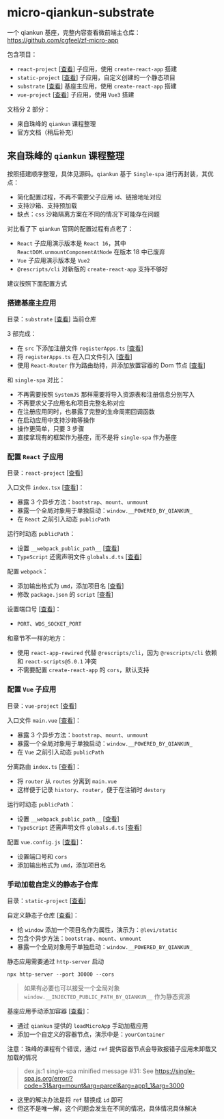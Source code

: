 # micro-qiankun-substrate

一个 qiankun 基座，完整内容查看微前端主仓库：https://github.com/cgfeel/zf-micro-app

包含项目：

- `react-project` [[查看](https://github.com/cgfeel/micro-qiankun-app-cra)] 子应用，使用 `create-react-app` 搭建
- `static-project` [[查看](https://github.com/cgfeel/micro-qiankun-app-static)] 子应用，自定义创建的一个静态项目
- `substrate` [[查看](https://github.com/cgfeel/micro-qiankun-substrate)] 基座主应用，使用 `create-react-app` 搭建
- `vue-project` [[查看](https://github.com/cgfeel/micro-qiankun-app-vue3)] 子应用，使用 `Vue3` 搭建

文档分 2 部分：

- 来自珠峰的 `qiankun` 课程整理
- 官方文档（稍后补充）

## 来自珠峰的 `qiankun` 课程整理

按照搭建顺序整理，具体见源码。`qiankun` 基于 `Single-spa` 进行再封装，其优点：

- 简化配置过程，不再不需要父子应用 id、链接地址对应
- 支持沙箱、支持预加载
- 缺点：`css` 沙箱隔离方案在不同的情况下可能存在问题

对比看了下 `qiankun` 官网的配置过程有点老了：

- `React` 子应用演示版本是 `React 16`，其中 `ReactDOM.unmountComponentAtNode` 在版本 18 中已废弃
- `Vue` 子应用演示版本是 `Vue2`
- `@rescripts/cli` 对新版的 `create-react-app` 支持不够好

建议按照下面配置方式

### 搭建基座主应用

目录：`substrate` [[查看](https://github.com/cgfeel/micro-qiankun-substrate)] 当前仓库

3 部完成：

- 在 `src` 下添加注册文件 `registerApps.ts` [[查看](https://github.com/cgfeel/micro-qiankun-substrate/blob/main/src/registerApp.ts)]
- 将 `registerApps.ts` 在入口文件引入 [[查看](https://github.com/cgfeel/micro-qiankun-substrate/blob/main/src/index.tsx)]
- 使用 `React-Router` 作为路由劫持，并添加放置容器的 Dom 节点 [[查看](https://github.com/cgfeel/micro-qiankun-substrate/blob/main/src/App.tsx)]

和 `single-spa` 对比：

- 不再需要按照 `SystemJS` 那样需要将导入资源表和注册信息分别写入
- 不再要求父子应用名和项目完整名称对应
- 在注册应用同时，也暴露了完整的生命周期回调函数
- 在启动应用中支持沙箱等操作
- 操作更简单，只要 3 步骤
- 直接拿现有的框架作为基座，而不是将 `single-spa` 作为基座

### 配置 `React` 子应用

目录：`react-project` [[查看](https://github.com/cgfeel/micro-qiankun-app-cra)]

入口文件 `index.tsx` [[查看](https://github.com/cgfeel/micro-qiankun-app-cra/blob/main/src/index.tsx)]：

- 暴露 3 个异步方法：`bootstrap`、`mount`、`unmount`
- 暴露一个全局对象用于单独启动：`window.__POWERED_BY_QIANKUN_`
- 在 `React` 之前引入动态 `publicPath`

运行时动态 `publicPath`：

- 设置 `__webpack_public_path__` [[查看](https://github.com/cgfeel/micro-qiankun-app-cra/blob/main/src/public-path.ts)]
- `TypeScript` 还需声明文件 `globals.d.ts` [[查看](https://github.com/cgfeel/micro-qiankun-app-cra/blob/main/src/globals.d.ts)]

配置 `webpack`：

- 添加输出格式为 `umd`，添加项目名 [[查看](https://github.com/cgfeel/micro-qiankun-app-cra/blob/main/config-overrides.js)]
- 修改 `package.json` 的 `script` [[查看](https://github.com/cgfeel/micro-qiankun-app-cra/blob/main/package.json)]

设置端口号 [[查看](https://github.com/cgfeel/micro-qiankun-app-cra/blob/main/.env)]：

- `PORT`、`WDS_SOCKET_PORT`

和章节不一样的地方：

- 使用 `react-app-rewired` 代替 `@rescripts/cli`，因为 `@rescripts/cli` 依赖和 `react-scripts@5.0.1` 冲突
- 不需要配置 `create-react-app` 的 `cors`，默认支持

### 配置 `Vue` 子应用

目录：`vue-project` [[查看](https://github.com/cgfeel/micro-qiankun-app-vue3)]

入口文件 `main.vue` [[查看](https://github.com/cgfeel/micro-qiankun-app-vue3/blob/main/src/main.ts)]：

- 暴露 3 个异步方法：`bootstrap`、`mount`、`unmount`
- 暴露一个全局对象用于单独启动：`window.__POWERED_BY_QIANKUN_`
- 在 `Vue` 之前引入动态 `publicPath`

分离路由 `index.ts` [[查看](https://github.com/cgfeel/micro-qiankun-app-vue3/blob/main/src/router/index.ts)]：

- 将 `router` 从 `routes` 分离到 `main.vue`
- 这样便于记录 `history`、`router`，便于在注销时 `destory`

运行时动态 `publicPath`：

- 设置 `__webpack_public_path__` [[查看](https://github.com/cgfeel/micro-qiankun-app-vue3/blob/main/src/public-path.ts)]
- `TypeScript` 还需声明文件 `globals.d.ts` [[查看](https://github.com/cgfeel/micro-qiankun-app-vue3/blob/main/src/globals.d.ts)]

配置 `vue.config.js` [[查看](https://github.com/cgfeel/micro-qiankun-app-vue3/blob/main/vue.config.js)]：

- 设置端口号和 `cors`
- 添加输出格式为 `umd`，添加项目名

### 手动加载自定义的静态子仓库

目录：`static-project` [[查看](https://github.com/cgfeel/micro-qiankun-app-static)]

自定义静态子仓库 [[查看](https://github.com/cgfeel/micro-qiankun-app-static/blob/main/index.html)]：

- 给 `window` 添加一个项目名作为属性，演示为：`@levi/static`
- 包含个异步方法：`bootstrap`、`mount`、`unmount`
- 暴露一个全局对象用于单独启动：`window.__POWERED_BY_QIANKUN_`

静态应用需要通过 `http-server` 启动

```
npx http-server --port 30000 --cors
```

> 如果有必要也可以接受一个全局对象 `window.__INJECTED_PUBLIC_PATH_BY_QIANKUN__` 作为静态资源

基座应用手动添加容器 [[查看](https://github.com/cgfeel/micro-qiankun-substrate/blob/main/src/App.tsx)]：

- 通过 `qiankun` 提供的 `loadMicroApp` 手动加载应用
- 添加一个自定义的容器节点，演示中是：`yourContainer`

注意：珠峰的课程有个错误，通过 `ref` 提供容器节点会导致报错子应用未卸载又加载的情况

> dex.js:1 single-spa minified message #31: See https://single-spa.js.org/error/?code=31&arg=mount&arg=parcel&arg=app1_1&arg=3000

- 这里的解决办法是将 `ref` 替换成 `id` 即可
- 但这不是唯一解，这个问题会发生在不同的情况，具体情况具体解决
